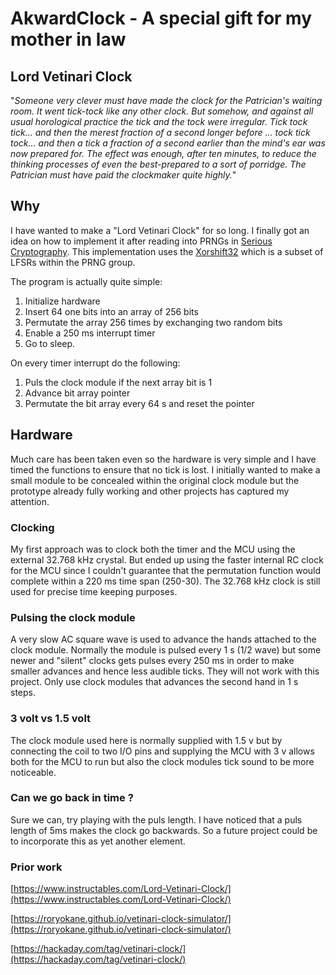 # AkwardClock - A special gift for my mother in law

## Lord Vetinari Clock
"*Someone very clever must have made the clock for the Patrician's waiting room. It went tick-tock like any other clock. But somehow, and against all usual horological practice the tick and the tock were irregular. Tick tock tick... and then the merest fraction of a second longer before ... tock tick tock... and then a tick a fraction of a second earlier than the mind's ear was now prepared for. The effect was enough, after ten minutes, to reduce the thinking processes of even the best-prepared to a sort of porridge. The Patrician must have paid the clockmaker quite highly.*"

## Why
I have wanted to make a "Lord Vetinari Clock" for so long. I finally got an idea on how to implement it after reading into PRNGs in [Serious Cryptography](https://nostarch.com/seriouscrypto). This implementation uses the [Xorshift32](https://en.wikipedia.org/wiki/Xorshift) which is a subset of LFSRs within the PRNG group.

The program is actually quite simple:
1. Initialize hardware
2. Insert 64 one bits into an array of 256 bits
3. Permutate the array 256 times by exchanging two random bits
4. Enable a 250 ms interrupt timer
5. Go to sleep.

On every timer interrupt do the following:
1. Puls the clock module if the next array bit is 1
2. Advance bit array pointer
3. Permutate the bit array every 64 s and reset the pointer

## Hardware
Much care has been taken even so the hardware is very simple and I have timed the functions to ensure that no tick is lost. I initially wanted to make a small module to be concealed within the original clock module but the prototype already fully working and other projects has captured my attention.

### Clocking
 My first approach was to clock both the timer and the MCU using the external 32.768 kHz crystal. But ended up using the faster internal RC clock for the MCU since I couldn't guarantee that the permutation function would complete within a 220 ms time span (250-30). The 32.768 kHz clock is still used for precise time keeping purposes.

### Pulsing the clock module
A very slow AC square wave is used to advance the hands attached to the clock module. Normally the module is pulsed every 1 s (1/2 wave) but some newer and "silent" clocks gets pulses every 250 ms in order to make smaller advances and hence less audible ticks. They will not work with this project. Only use clock modules that advances the second hand in 1 s steps.

### 3 volt vs 1.5 volt
The clock module used here is normally supplied with 1.5 v but by connecting the coil to two I/O pins and supplying the MCU with 3 v allows both for the MCU to run but also the clock modules tick sound to be more noticeable.

### Can we go back in time ?
Sure we can, try playing with the puls length. I have noticed that a puls length of 5ms makes the clock go backwards. So a future project could be to incorporate this as yet another element.

### Prior work
[https://www.instructables.com/Lord-Vetinari-Clock/](https://www.instructables.com/Lord-Vetinari-Clock/)

[https://roryokane.github.io/vetinari-clock-simulator/](https://roryokane.github.io/vetinari-clock-simulator/)

[https://hackaday.com/tag/vetinari-clock/](https://hackaday.com/tag/vetinari-clock/)

